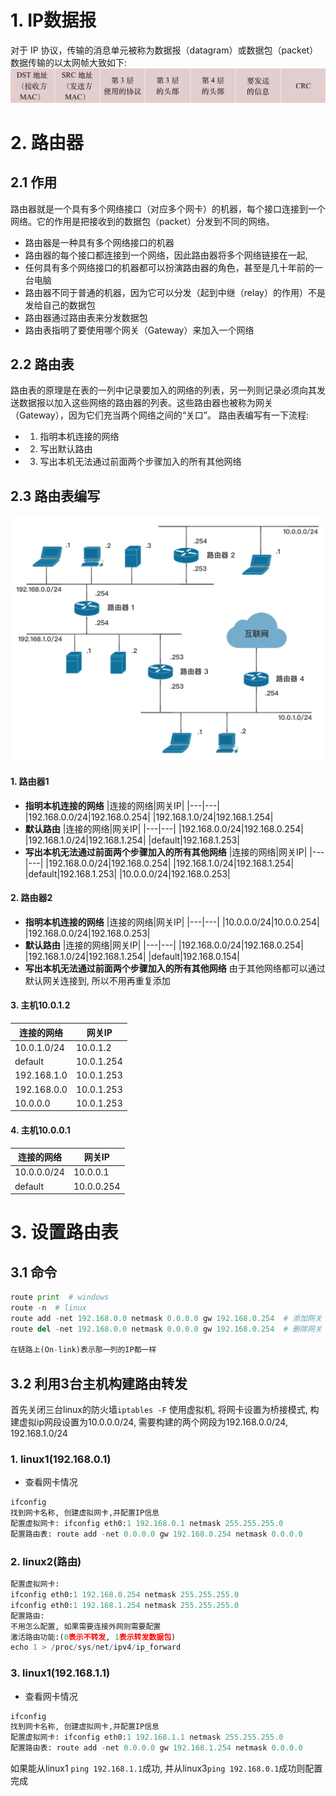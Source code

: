 # 1. IP数据报

对于 IP 协议，传输的消息单元被称为数据报（datagram）或数据包（packet）
数据传输的以太网帧大致如下:
![图片描述](02-%E8%B7%AF%E7%94%B1%E5%99%A8.assets/0.02050174884171141.png)

# 2. 路由器

## 2.1 作用
路由器就是一个具有多个网络接口（对应多个网卡）的机器，每个接口连接到一个网络。它的作用是把接收到的数据包（packet）分发到不同的网络。
* 路由器是一种具有多个网络接口的机器
* 路由器的每个接口都连接到一个网络，因此路由器将多个网络链接在一起,
* 任何具有多个网络接口的机器都可以扮演路由器的角色，甚至是几十年前的一台电脑
* 路由器不同于普通的机器，因为它可以分发（起到中继（relay）的作用）不是发给自己的数据包
* 路由器通过路由表来分发数据包
* 路由表指明了要使用哪个网关（Gateway）来加入一个网络
## 2.2 路由表
路由表的原理是在表的一列中记录要加入的网络的列表，另一列则记录必须向其发送数据报以加入这些网络的路由器的列表。这些路由器也被称为网关（Gateway），因为它们充当两个网络之间的“关口”。
路由表编写有一下流程:
* 1. 指明本机连接的网络
* 2. 写出默认路由
* 3. 写出本机无法通过前面两个步骤加入的所有其他网络
## 2.3 路由表编写
![图片描述](02-%E8%B7%AF%E7%94%B1%E5%99%A8.assets/0.42004456262882073.png)
#### 1. 路由器1
* **指明本机连接的网络**
|连接的网络|网关IP|
|---|---|
|192.168.0.0/24|192.168.0.254|
|192.168.1.0/24|192.168.1.254|
* **默认路由**
|连接的网络|网关IP|
|---|---|
|192.168.0.0/24|192.168.0.254|
|192.168.1.0/24|192.168.1.254|
|default|192.168.1.253|
* **写出本机无法通过前面两个步骤加入的所有其他网络**
|连接的网络|网关IP|
|---|---|
|192.168.0.0/24|192.168.0.254|
|192.168.1.0/24|192.168.1.254|
|default|192.168.1.253|
|10.0.0.0/24|192.168.0.253|
#### 2. 路由器2
* **指明本机连接的网络**
|连接的网络|网关IP|
|---|---|
|10.0.0.0/24|10.0.0.254|
|192.168.0.0/24|192.168.0.253|
* **默认路由**
|连接的网络|网关IP|
|---|---|
|192.168.0.0/24|192.168.0.254|
|192.168.1.0/24|192.168.1.254|
|default|192.168.0.154|
* **写出本机无法通过前面两个步骤加入的所有其他网络**
由于其他网络都可以通过默认网关连接到, 所以不用再重复添加
#### 3. 主机10.0.1.2
|连接的网络|网关IP|
|---|---|
|10.0.1.0/24|10.0.1.2|
|default|10.0.1.254|
|192.168.1.0|10.0.1.253|
|192.168.0.0|10.0.1.253|
|10.0.0.0|10.0.1.253|
#### 4. 主机10.0.0.1
|连接的网络|网关IP|
|---|---|
|10.0.0.0/24|10.0.0.1|
|default|10.0.0.254|
# 3. 设置路由表

## 3.1 命令
```python
route print  # windows
route -n  # linux
route add -net 192.168.0.0 netmask 0.0.0.0 gw 192.168.0.254  # 添加网关
route del -net 192.168.0.0 netmask 0.0.0.0 gw 192.168.0.254  # 删除网关

在链路上(On-link)表示那一列的IP都一样
```
## 3.2 利用3台主机构建路由转发
首先关闭三台linux的防火墙`iptables -F`
使用虚拟机, 将网卡设置为桥接模式, 构建虚拟ip网段设置为10.0.0.0/24, 需要构建的两个网段为192.168.0.0/24, 192.168.1.0/24
### 1. linux1(192.168.0.1)
* 查看网卡情况
```python
ifconfig
找到网卡名称, 创建虚拟网卡,并配置IP信息
配置虚拟网卡: ifconfig eth0:1 192.168.0.1 netmask 255.255.255.0
配置路由表: route add -net 0.0.0.0 gw 192.168.0.254 netmask 0.0.0.0
```
### 2. linux2(路由)
```python
配置虚拟网卡: 
ifconfig eth0:1 192.168.0.254 netmask 255.255.255.0
ifconfig eth0:1 192.168.1.254 netmask 255.255.255.0                            
配置路由:
不用怎么配置, 如果需要连接外网则需要配置
激活路由功能:(0表示不转发, 1表示转发数据包)
echo 1 > /proc/sys/net/ipv4/ip_forward
```
### 3. linux1(192.168.1.1)
* 查看网卡情况
```python
ifconfig
找到网卡名称, 创建虚拟网卡,并配置IP信息
配置虚拟网卡: ifconfig eth0:1 192.168.1.1 netmask 255.255.255.0
配置路由表: route add -net 0.0.0.0 gw 192.168.1.254 netmask 0.0.0.0
```
如果能从linux1 `ping 192.168.1.1`成功, 并从linux3`ping 192.168.0.1`成功则配置完成








